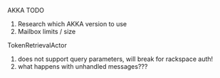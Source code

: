 AKKA TODO

1. Research which AKKA version to use
2. Mailbox limits / size

TokenRetrievalActor
  1. does not support query parameters, will break for rackspace auth!
  2. what happens with unhandled messages???
